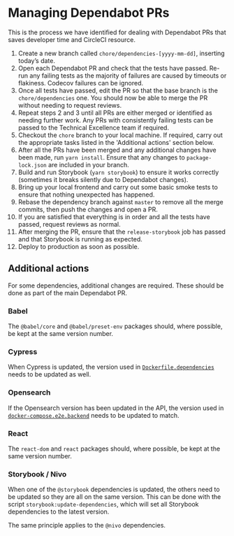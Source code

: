 # Managing Dependabot PRs

This is the process we have identified for dealing with Dependabot PRs that saves developer time and CircleCI resource.

1. Create a new branch called `chore/dependencies-[yyyy-mm-dd]`, inserting today’s date.
2. Open each Dependabot PR and check that the tests have passed. Re-run any failing tests as the majority of failures are caused by timeouts or flakiness. Codecov failures can be ignored.
3. Once all tests have passed, edit the PR so that the base branch is the `chore/dependencies` one. You should now be able to merge the PR without needing to request reviews.
4. Repeat steps 2 and 3 until all PRs are either merged or identified as needing further work. Any PRs with consistently failing tests can be passed to the Technical Excellence team if required.
5. Checkout the `chore` branch to your local machine. If required, carry out the appropriate tasks listed in the 'Additional actions' section below.
6. After all the PRs have been merged and any additional changes have been made, run `yarn install`. Ensure that any changes to `package-lock.json` are included in your branch.
7. Build and run Storybook (`yarn storybook`) to ensure it works correctly (sometimes it breaks silently due to Dependabot changes).
8. Bring up your local frontend and carry out some basic smoke tests to ensure that nothing unexpected has happened.
9. Rebase the dependency branch against `master` to remove all the merge commits, then push the changes and open a PR.
10. If you are satisfied that everything is in order and all the tests have passed, request reviews as normal.
11. After merging the PR, ensure that the `release-storybook` job has passed and that Storybook is running as expected.
12. Deploy to production as soon as possible.

## Additional actions

For some dependencies, additional changes are required. These should be done as part of the main Dependabot PR.

### Babel

The `@babel/core` and `@babel/preset-env` packages should, where possible, be kept at the same version number.

### Cypress

When Cypress is updated, the version used in [`Dockerfile.dependencies`](https://github.com/uktrade/data-hub-frontend/blob/master/Dockerfile.dependencies#L69) needs to be updated as well.

### Opensearch

If the Opensearch version has been updated in the API, the version used in [`docker-compose.e2e.backend`](https://github.com/uktrade/data-hub-frontend/blob/master/docker-compose.e2e.backend.yml#L48) needs to be updated to match.

### React

The `react-dom` and `react` packages should, where possible, be kept at the same version number.

### Storybook / Nivo

When one of the `@storybook` dependencies is updated, the others need to be updated so they are all on the same version. This can be done with the script `storybook:update-dependencies`, which will set all Storybook dependencies to the latest version.

The same principle applies to the `@nivo` dependencies.
